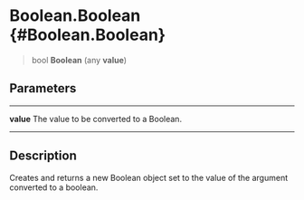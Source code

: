 Boolean.Boolean {#Boolean.Boolean}
===============

> bool **Boolean** (any **value**)

Parameters
----------

  ----------- -----------------------------------------
  **value**   The value to be converted to a Boolean.
  ----------- -----------------------------------------

Description
-----------

Creates and returns a new Boolean object set to the value of the
argument converted to a boolean.
